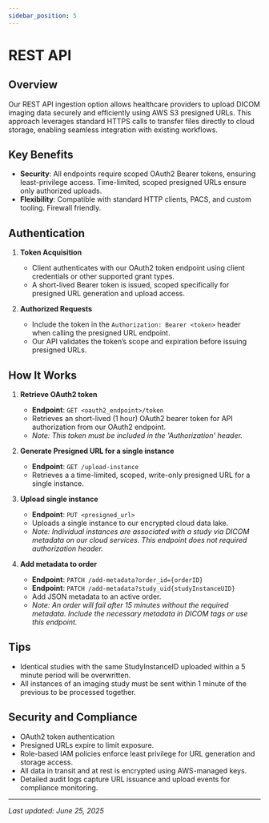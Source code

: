 ```yaml
---
sidebar_position: 5
---
```


# REST API

## Overview

Our REST API ingestion option allows healthcare providers to upload DICOM imaging data securely and efficiently using AWS S3 presigned URLs. This approach leverages standard HTTPS calls to transfer files directly to cloud storage, enabling seamless integration with existing workflows.

## Key Benefits

- **Security**: All endpoints require scoped OAuth2 Bearer tokens, ensuring least-privilege access. Time-limited, scoped presigned URLs ensure only authorized uploads.
- **Flexibility**: Compatible with standard HTTP clients, PACS, and custom tooling. Firewall friendly.

## Authentication

1. **Token Acquisition**

   - Client authenticates with our OAuth2 token endpoint using client credentials or other supported grant types.
   - A short-lived Bearer token is issued, scoped specifically for presigned URL generation and upload access.

2. **Authorized Requests**
   - Include the token in the `Authorization: Bearer <token>` header when calling the presigned URL endpoint.
   - Our API validates the token’s scope and expiration before issuing presigned URLs.

## How It Works

1. **Retrieve OAuth2 token**

   - **Endpoint**: `GET <oauth2_endpoint>/token`
   - Retrieves an short-lived (1 hour) OAuth2 bearer token for API authorization from our OAuth2 endpoint.
   - _Note: This token must be included in the 'Authorization' header._

2. **Generate Presigned URL for a single instance**

   - **Endpoint**: `GET /upload-instance`
   - Retrieves a a time-limited, scoped, write-only presigned URL for a single instance.

3. **Upload single instance**

   - **Endpoint**: `PUT <presigned_url>`
   - Uploads a single instance to our encrypted cloud data lake.
   - _Note: Individual instances are associated with a study via DICOM metadata on our cloud services. This endpoint does not required authorization header._

4. **Add metadata to order**

   - **Endpoint**: `PATCH /add-metadata?order_id={orderID}`
   - **Endpoint**: `PATCH /add-metadata?study_uid{studyInstanceUID}`
   - Add JSON metadata to an active order.
   - _Note: An order will fail after 15 minutes without the required metadata. Include the necessary metadata in DICOM tags or use this endpoint._

## Tips

- Identical studies with the same StudyInstanceID uploaded within a 5 minute period will be overwritten.
- All instances of an imaging study must be sent within 1 minute of the previous to be processed together.

## Security and Compliance

- OAuth2 token authentication
- Presigned URLs expire to limit exposure.
- Role-based IAM policies enforce least privilege for URL generation and storage access.
- All data in transit and at rest is encrypted using AWS-managed keys.
- Detailed audit logs capture URL issuance and upload events for compliance monitoring.

---

_Last updated: June 25, 2025_
